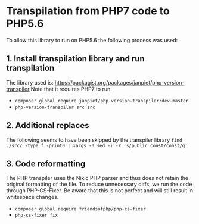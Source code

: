# Transpilation from PHP7 code to PHP5.6

To allow this library to run on PHP5.6 the following process was used:

## 1. Install transpilation library and run transpilation
The library used is: https://packagist.org/packages/janpiet/php-version-transpiler
Note that it requires PHP7 to run.
- `composer global require janpiet/php-version-transpiler:dev-master`
- `php-version-transpiler src src`

## 2. Additional replaces
The following seems to have been skipped by the transpiler library
`find ./src/ -type f -print0 | xargs -0 sed -i -r 's/public const/const/g'`

## 3. Code reformatting
The PHP transpiler uses the Nikic PHP parser and thus does not retain the original formatting of the file. 
To reduce unnecessary diffs, we run the code through PHP-CS-Fixer. 
Be aware that this is not perfect and will still result in whitespace changes.
- `composer global require friendsofphp/php-cs-fixer`
- `php-cs-fixer fix`